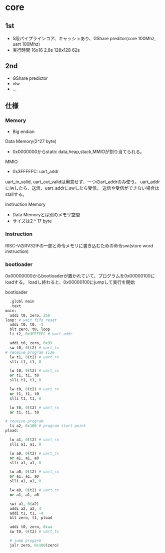 # core

## 1st
+ 5段パイプラインコア、キャッシュあり、GShare preditor(core 100Mhz, uart 100Mhz) 
+ 実行時間 16x16 2.8s 128x128 62s

## 2nd
+ GShare predictor
+ vlw
+ ...

## 仕様
### Memory
+ Big endian

Data Memory(2^27 byte)
+ 0x0000000からstatic data,heap,stack,MMIOが割り当てられる。

MMIO
+ 0x3FFFFFC: uart_addr

uart_in_valid, uart_out_validは用意せず、一つのart_addrのみ使う。
uart_addrにlwしたら、送信、uart_addrにswしたら受信。
送信や受信ができない場合はstallする。

Instruction Memory
+ Data Memoryとは別のメモリ空間
+ サイズは2 ^ 17 byte

### Instruction
RISC-VのRV32IFの一部と命令メモリに書き込むための命令swi(store word instruction)
 
### bootloader
0x00000000からbootloaderが置かれていて、プログラムを0x00000100にloadする。
loadし終わると、0x00000100にjumpして実行を開始

bootloader
```python
  .globl main
  .text
main:
  addi t0, zero, 256
loop: # wait fifo reset
  addi t0, t0, -1
  blt zero, t0, loop
  li t2, 0x3FFFFFC # uart addr

  addi t0, zero, 0x99
  sw t0, 0(t2) # uart_tx
# receive program size  
  lw t1, 0(t2) # uart_rx
  slli t1, t1, 8

  lw t0, 0(t2) # uart_rx
  or t1, t1, t0
  slli t1, t1, 8

  lw t0, 0(t2) # uart_rx
  or t1, t1, t0
  slli t1, t1, 8

  lw t0, 0(t2) # uart_rx
  or t1, t1, t0

# receive program   
  li a2, 0x100 # program start point
pload:

  lw a1, 0(t2) # uart_rx
  slli a1, a1, 8

  lw a0, 0(t2) # uart_rx
  or a1, a1, a0
  slli a1, a1, 8

  lw a0, 0(t2) # uart_rx
  or a1, a1, a0
  slli a1, a1, 8

  lw a0, 0(t2) # uart_rx
  or a1, a1, a0

  swi a1, 0(a2)
  addi a2, a2, 4
  addi t1, t1, -4
  blt zero, t1, pload

  addi t0, zero, 0xaa
  sw t0, 0(t2) # uart_tx

  # jump progarm
  jalr zero, 0x100(zero)
```